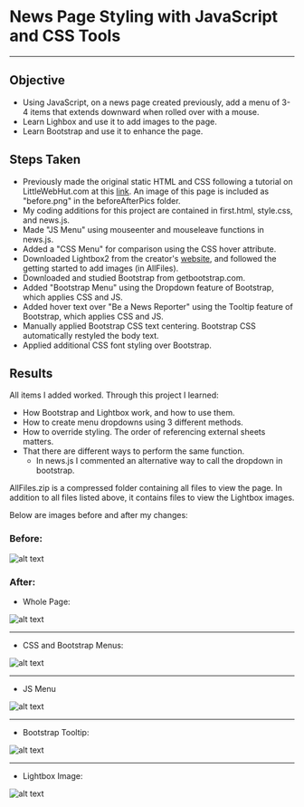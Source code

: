 # News Page Styling with JavaScript and CSS Tools
___
## Objective
* Using JavaScript, on a news page created previously, add a menu of 3-4 items that extends downward when rolled over with a mouse.
* Learn Lighbox and use it to add images to the page.
* Learn Bootstrap and use it to enhance the page.

## Steps Taken
* Previously made the original static HTML and CSS following a tutorial on LittleWebHut.com at this [link]. An image of this page is included as "before.png" in the beforeAfterPics folder.
* My coding additions for this project are contained in first.html, style.css, and news.js.
* Made "JS Menu" using mouseenter and mouseleave functions in news.js.
* Added a "CSS Menu" for comparison using the CSS hover attribute.
* Downloaded Lightbox2 from the creator's [website], and followed the getting started to add images (in AllFiles).
* Downloaded and studied Bootstrap from getbootstrap.com.
* Added "Bootstrap Menu" using the Dropdown feature of Bootstrap, which applies CSS and JS.
* Added hover text over "Be a News Reporter" using the Tooltip feature of Bootstrap, which applies CSS and JS.
* Manually applied Bootstrap CSS text centering. Bootstrap CSS automatically restyled the body text.
* Applied additional CSS font styling over Bootstrap.

[link]: http://www.littlewebhut.com/html5/css_layout/
[website]: http://lokeshdhakar.com/projects/lightbox2/
## Results
All items I added worked. Through this project I learned:
* How Bootstrap and Lightbox work, and how to use them.
* How to create menu dropdowns using 3 different methods.
* How to override styling. The order of referencing external sheets matters.
* That there are different ways to perform the same function.
  * In news.js I commented an alternative way to call the dropdown in bootstrap.

AllFiles.zip is a compressed folder containing all files to view the page. In addition to all files listed above, it contains files to view the Lightbox images.

Below are images before and after my changes: 

### Before:</br>

![alt text](https://github.com/rebeccapizano/Portfolio/blob/master/JavaScript/MenuExercise/beforeAfterPics/before.PNG)

### After: </br>

* Whole Page:

![alt text](https://github.com/rebeccapizano/Portfolio/blob/master/JavaScript/MenuExercise/beforeAfterPics/after1.png)

---
* CSS and Bootstrap Menus:

![alt text](https://github.com/rebeccapizano/Portfolio/blob/master/JavaScript/MenuExercise/beforeAfterPics/after2.png)

---
* JS Menu

![alt text](https://github.com/rebeccapizano/Portfolio/blob/master/JavaScript/MenuExercise/beforeAfterPics/after3.png)

---
* Bootstrap Tooltip:

![alt text](https://github.com/rebeccapizano/Portfolio/blob/master/JavaScript/MenuExercise/beforeAfterPics/after4.png)

---
* Lightbox Image:

![alt text](https://github.com/rebeccapizano/Portfolio/blob/master/JavaScript/MenuExercise/beforeAfterPics/after6.png)
